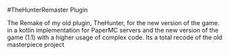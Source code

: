 #TheHunterRemaster Plugin

The Remake of my old plugin, TheHunter, for the new version of the game. in a kotlin implementation
for PaperMC servers and the new version of the game (1.1)
with a higher usage of complex code.
Its a total recode of the old masterpiece project
